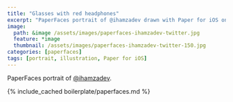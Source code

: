```yaml
---
title: "Glasses with red headphones"
excerpt: "PaperFaces portrait of @ihamzadev drawn with Paper for iOS on an iPad."
image: 
  path: &image /assets/images/paperfaces-ihamzadev-twitter.jpg 
  feature: *image
  thumbnail: /assets/images/paperfaces-ihamzadev-twitter-150.jpg
categories: [paperfaces]
tags: [portrait, illustration, Paper for iOS]
---
```


PaperFaces portrait of [@ihamzadev](https://twitter.com/ihamzadev).

{% include_cached boilerplate/paperfaces.md %}
